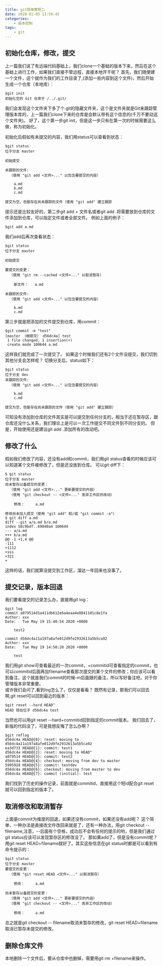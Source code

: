 ```yaml
---
title: git简单教程二
date: 2020-01-05 13:59:45
categories:
	- 版本控制
tags:
	- git
---
```

## 初始化仓库，修改，提交
上一篇我们说了有远端代码基础上，我们clone一个基础的版本下来，然后在这个基础上进行工作，如果我们直接不管远程，直接本地开干呢？
首先，我们随便建一个文件，这个就作为我们的工作目录了,(添加一些内容到这个文件)，然后开始生成一个仓库（本地库）：
```
$git init
初始化空的 Git 仓库于 /../.git/
```
我们会发现这个文件夹下多了个.git的隐藏文件夹，这个是文件夹就是Git来跟踪管理版本库的，上一篇我们clone下来的仓库是会默认带有这个信息的(千万不要动这个文件夹)。
好了，这个第一步git init，但是这一步只有在第一次的时候需要这么做，称为初始化。
<!-- more -->
初始化后假如有未提交的内容，我们用status可以查看到状态：
```
$git status
位于分支 master

初始提交

未跟踪的文件:
  （使用 "git add <文件>..." 以包含要提交的内容）

	a.md
	b.md
	c.md

提交为空，但是存在尚未跟踪的文件（使用 "git add" 建立跟踪
```
提示还是比较友好的，第二步git add + 文件名或者git add .将需要放到仓库的文件添加到仓库，可以指定文件或者全部文件。
例如上面的例子：
```
$git add a.md
```
我们add后再次查看状态：
```
$git status
位于分支 master

初始提交

要提交的变更：
  （使用 "git rm --cached <文件>..." 以取消暂存）

	新文件：   a.md

未跟踪的文件:
  （使用 "git add <文件>..." 以包含要提交的内容）

	b.md
	c.md
```
第三步就是把添加的文件提交到仓库，用commit：
```
$git commit -m "test"
[master （根提交） d56dc4a] test
 1 file changed, 1 insertion(+)
 create mode 100644 a.md
```
这样我们就完成了一次提交了。
如果这个时候我们还有2个文件没提交，我们切到其他分支会怎样呢？
切换分支后，status如下：
```
$git status
位于分支 dev
未跟踪的文件:
  （使用 "git add <文件>..." 以包含要提交的内容）

	b.md
	c.md

提交为空，但是存在尚未跟踪的文件（使用 "git add" 建立跟踪）
```
可知没有添加到仓库的文件其实是可以提交到任何分支的，相当于还在暂存区，跟仓库还没什么关系，我们理论上是可以一次工作提交不同文件到不同分支的。
但是，开始使用还是建议git add .添加所有的改动吧。
## 修改了什么
假如我们修改了内容，还没有add和commit，我们用git status查看的时候应该可以知道某个文件被修改了，但是还没放到仓库。
可以git diff下：
```
$ git status
位于分支 master
尚未暂存以备提交的变更：
  （使用 "git add <文件>..." 更新要提交的内容）
  （使用 "git checkout -- <文件>..." 丢弃工作区的改动）

	修改：     a.md

修改尚未加入提交（使用 "git add" 和/或 "git commit -a"）
$ git diff a.md
diff --git a/a.md b/a.md
index 58c9bdf..69840a4 100644
--- a/a.md
+++ b/a.md
@@ -1 +1,4 @@
-111
+1112
+sss
+321
+

```
这样的话，我们就算没提交到工作区，溜达一年回来也没事了。
## 提交记录，版本回退
我们要看提交的记录怎么办，直接用git log：
```
$git log
commit a079514d1a411db612e6a4eaa4e8041101c8e1fa
Author: xxx
Date:   Tue May 19 15:40:54 2020 +0800

    test2

commit d56dc4a11a197a8afe012d9fe2932613a5b5ca92
Author: xxx
Date:   Tue May 19 14:50:20 2020 +0800

    test

```
我们用git show可查看最近的一次commit，+commitid可查看指定的commit，也可以commitid后面再加filename查看那次提交的某个文件的修改；你应该可以看到备注，这个就是我们commit的时候-m后面跟的备注，所以写好备注吧，对于你管理版本非常重要。<br>
或许我们会问了,看到log怎么了，仅仅是看看？
既然有记录，那我们可以回去啊,git reset可以回到最近的版本：
```
$git reset --hard HEAD^
HEAD 现在位于 d56dc4a test
```
当然也可以用git reset --hard+commitid回到指定的commit版本。
我们回去了，新版的代码没了，可是我想反悔了怎么办啊？
```
$git reflog
d56dc4a HEAD@{0}: reset: moving to d56dc4a11a197a8afe012d9fe2932613a5b5ca92
ea3d733 HEAD@{1}: commit: test1
d56dc4a HEAD@{2}: reset: moving to HEAD^
a079514 HEAD@{3}: commit: test2
d56dc4a HEAD@{4}: checkout: moving from dev to master
5995928 HEAD@{5}: commit: testdev
d56dc4a HEAD@{6}: checkout: moving from master to dev
d56dc4a HEAD@{7}: commit (initial): test
```
我们找到了历史的操作记录，前面就是commitid，直接用这个短id配合git reset就可以回到指定的版本了。
## 取消修改和取消暂存
上面是commit为维度的回退，如果还没有commit，如果还没有add呢？
这个简单，一种办法是直接改文件改回来就是了，还有一种办法，用git checkout -- filename,注意，--后面有个空格，成功后不会有任何的提示的哟，但是我们通过git status应该可以发现暂存区的修改没了。
那如果add了，但是没有commit呢？
用git reset HEAD+filename就好了。其实这些信息在git status时都是可以看到有命令提示的：
```
$git status
位于分支 master
要提交的变更：
  （使用 "git reset HEAD <文件>..." 以取消暂存）

	修改：     a.md

尚未暂存以备提交的变更：
  （使用 "git add <文件>..." 更新要提交的内容）
  （使用 "git checkout -- <文件>..." 丢弃工作区的改动）

	修改：     a.md
```
总之就是git checkout -- filename取消未暂存的修改，git reset HEAD+filename取消已暂存未提交的修改。
## 删除仓库文件
本地删除一个文件后，要从仓库中也删掉，需要用git rm +filename来操作。